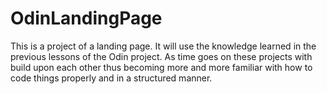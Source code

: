 # OdinLandingPage
This is a project of  a landing page.
 It will use the knowledge learned in the previous lessons of the Odin project. 
 As time goes on these projects with build upon each other thus becoming more and more familiar with 
 how to code things properly and in a structured manner. 

